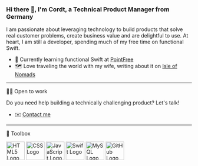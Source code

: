 ### Hi there 👋, I'm Cordt, a Technical Product Manager from Germany

I am passionate about leveraging technology to build products that solve real customer problems, create business value and are delightful to use.
At heart, I am still a developer, spending much of my free time on functional Swift.

- 🌱 Currently learning functional Swift at [PointFree](https://www.pointfree.co)
- 🗺 Love traveling the world with my wife, writing about it on [Isle of Nomads](https://isleofnomads.com)

---

👨‍💻 Open to work

Do you need help building a technically challenging product? Let's talk!
- ✉️ [Contact me](mailto:cordt@zermin.de)

---

🧰 Toolbox

<img src="https://cdn.worldvectorlogo.com/logos/html5-2.svg" alt="HTML5 Logo" width="50" height="50"/> <img src="https://cdn.worldvectorlogo.com/logos/css3.svg" alt="CSS Logo" width="50" height="50"/> <img src="https://cdn.worldvectorlogo.com/logos/javascript-1.svg" alt="JavaScript Logo" width="50" height="50"/>
<img src="https://cdn.worldvectorlogo.com/logos/swift-15.svg" alt="Swift Logo" width="50" height="50"/> <img src="https://cdn.worldvectorlogo.com/logos/mysql-6.svg" alt="MySQL Logo" width="50" height="50"/> <img src="https://cdn.worldvectorlogo.com/logos/github-icon.svg" alt="GitHub Logo" width="50" height="50"/>

